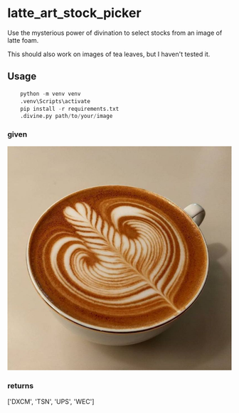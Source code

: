 # latte_art_stock_picker

Use the mysterious power of divination to select stocks from an image of latte foam.

This should also work on images of tea leaves, but I haven't tested it.

## Usage

~~~python
    python -m venv venv
    .venv\Scripts\activate
    pip install -r requirements.txt
    .divine.py path/to/your/image
~~~

### given

![](binaries/simple-latte-art.jpg)
 
### returns

['DXCM', 'TSN', 'UPS', 'WEC']



